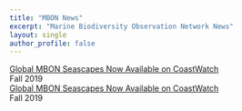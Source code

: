 ```yaml
---
title: "MBON News"
excerpt: "Marine Biodiversity Observation Network News"
layout: single
author_profile: false
---
```

<div class="news-tile">
  <div class="gray"><a href="">Global MBON Seascapes Now Available on CoastWatch</a><br>Fall 2019	
</div>	


<div class="news-tile">
  <div class="gray"><a href="">Global MBON Seascapes Now Available on CoastWatch</a><br>Fall 2019	
</div>	
</div>

<div style="clear: both;"></div>

